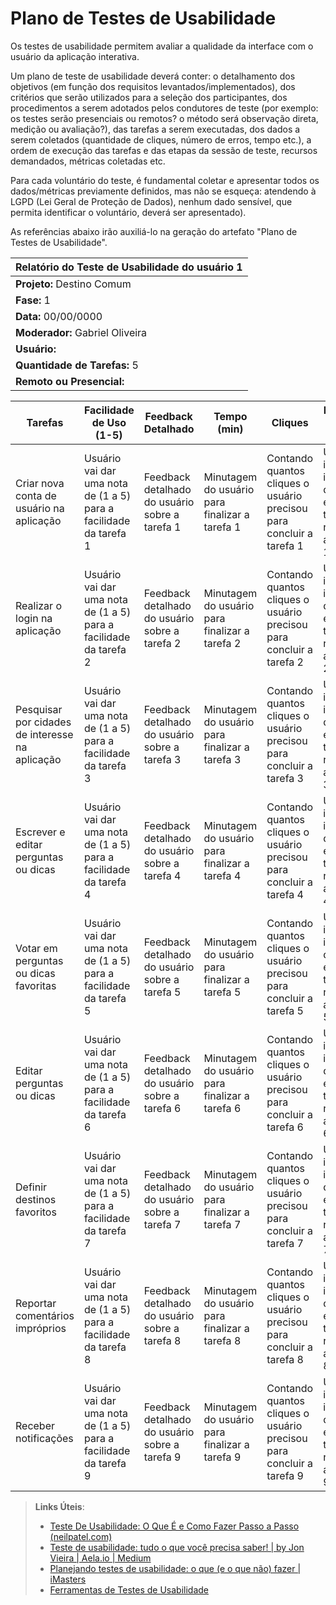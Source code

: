 # Plano de Testes de Usabilidade

Os testes de usabilidade permitem avaliar a qualidade da interface com o usuário da aplicação interativa.

Um plano de teste de usabilidade deverá conter: o detalhamento dos objetivos (em função dos requisitos levantados/implementados), dos critérios que serão utilizados para a seleção dos participantes, dos procedimentos a serem adotados pelos condutores de teste (por exemplo: os testes serão presenciais ou remotos? o método será observação direta, medição ou avaliação?), das tarefas a serem executadas, dos dados a serem coletados (quantidade de cliques, número de erros, tempo etc.), a ordem de execução das tarefas e das etapas da sessão de teste, recursos demandados, métricas coletadas etc.

Para cada voluntário do teste, é fundamental coletar e apresentar todos os dados/métricas previamente definidos, mas não se esqueça: atendendo à LGPD (Lei Geral de Proteção de Dados), nenhum dado sensível, que permita identificar o voluntário, deverá ser apresentado).

As referências abaixo irão auxiliá-lo na geração do artefato "Plano de Testes de Usabilidade".

                                                           
| Relatório do Teste de Usabilidade do usuário 1|
|-----------------------------------|
| **Projeto:**   Destino Comum                   |
| **Fase:**            1             |
| **Data:**        00/00/0000                 |
| **Moderador:**  Gabriel Oliveira   |
| **Usuário:**       |
| **Quantidade de Tarefas:** 5|
| **Remoto ou Presencial:** |



| Tarefas                                             | Facilidade de Uso (1-5) | Feedback Detalhado                                                                                        | Tempo (min) | Cliques | Número de Erros |
|----------------------------------------------------|-------------------------|------------------------------------------------------------------------------------------------------------|-------------|---------|-----------------|
| Criar nova conta de usuário na aplicação          | Usuário vai dar uma nota de (1 a 5) para a facilidade da tarefa 1 | Feedback detalhado do usuário sobre a tarefa 1 | Minutagem do usuário para finalizar a tarefa 1 | Contando quantos cliques o usuário precisou para concluir a tarefa 1 | Usuário irá informar quantos erros teve ao realizar a tarefa 1 |
| Realizar o login na aplicação                     | Usuário vai dar uma nota de (1 a 5) para a facilidade da tarefa 2 | Feedback detalhado do usuário sobre a tarefa 2 | Minutagem do usuário para finalizar a tarefa 2 | Contando quantos cliques o usuário precisou para concluir a tarefa 2 | Usuário irá informar quantos erros teve ao realizar a tarefa 2 |
| Pesquisar por cidades de interesse na aplicação   | Usuário vai dar uma nota de (1 a 5) para a facilidade da tarefa 3 | Feedback detalhado do usuário sobre a tarefa 3 | Minutagem do usuário para finalizar a tarefa 3 | Contando quantos cliques o usuário precisou para concluir a tarefa 3 | Usuário irá informar quantos erros teve ao realizar a tarefa 3 |
| Escrever e editar perguntas ou dicas             | Usuário vai dar uma nota de (1 a 5) para a facilidade da tarefa 4 | Feedback detalhado do usuário sobre a tarefa 4 | Minutagem do usuário para finalizar a tarefa 4 | Contando quantos cliques o usuário precisou para concluir a tarefa 4 | Usuário irá informar quantos erros teve ao realizar a tarefa 4 |
| Votar em perguntas ou dicas favoritas            | Usuário vai dar uma nota de (1 a 5) para a facilidade da tarefa 5 | Feedback detalhado do usuário sobre a tarefa 5 | Minutagem do usuário para finalizar a tarefa 5 | Contando quantos cliques o usuário precisou para concluir a tarefa 5 | Usuário irá informar quantos erros teve ao realizar a tarefa 5 |
| Editar perguntas ou dicas            | Usuário vai dar uma nota de (1 a 5) para a facilidade da tarefa 6 | Feedback detalhado do usuário sobre a tarefa 6 | Minutagem do usuário para finalizar a tarefa 6 | Contando quantos cliques o usuário precisou para concluir a tarefa 6 | Usuário irá informar quantos erros teve ao realizar a tarefa 6 |
| Definir destinos favoritos            | Usuário vai dar uma nota de (1 a 5) para a facilidade da tarefa 7 | Feedback detalhado do usuário sobre a tarefa 7 | Minutagem do usuário para finalizar a tarefa 7 | Contando quantos cliques o usuário precisou para concluir a tarefa 7 | Usuário irá informar quantos erros teve ao realizar a tarefa 7 |
| Reportar comentários impróprios             | Usuário vai dar uma nota de (1 a 5) para a facilidade da tarefa 8 | Feedback detalhado do usuário sobre a tarefa 8 | Minutagem do usuário para finalizar a tarefa 8 | Contando quantos cliques o usuário precisou para concluir a tarefa 8 | Usuário irá informar quantos erros teve ao realizar a tarefa 8 |
| Receber notificações            | Usuário vai dar uma nota de (1 a 5) para a facilidade da tarefa 9 | Feedback detalhado do usuário sobre a tarefa 9 | Minutagem do usuário para finalizar a tarefa 9 | Contando quantos cliques o usuário precisou para concluir a tarefa 9 | Usuário irá informar quantos erros teve ao realizar a tarefa 9 |










> **Links Úteis**:
> - [Teste De Usabilidade: O Que É e Como Fazer Passo a Passo (neilpatel.com)](https://neilpatel.com/br/blog/teste-de-usabilidade/)
> - [Teste de usabilidade: tudo o que você precisa saber! | by Jon Vieira | Aela.io | Medium](https://medium.com/aela/teste-de-usabilidade-o-que-voc%C3%AA-precisa-saber-39a36343d9a6/)
> - [Planejando testes de usabilidade: o que (e o que não) fazer | iMasters](https://imasters.com.br/design-ux/planejando-testes-de-usabilidade-o-que-e-o-que-nao-fazer/)
> - [Ferramentas de Testes de Usabilidade](https://www.usability.gov/how-to-and-tools/resources/templates.html)
